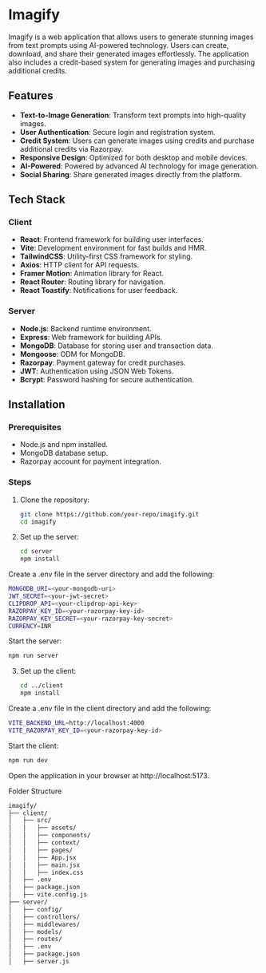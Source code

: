 # Imagify

Imagify is a web application that allows users to generate stunning images from text prompts using AI-powered technology. Users can create, download, and share their generated images effortlessly. The application also includes a credit-based system for generating images and purchasing additional credits.

## Features

- **Text-to-Image Generation**: Transform text prompts into high-quality images.
- **User Authentication**: Secure login and registration system.
- **Credit System**: Users can generate images using credits and purchase additional credits via Razorpay.
- **Responsive Design**: Optimized for both desktop and mobile devices.
- **AI-Powered**: Powered by advanced AI technology for image generation.
- **Social Sharing**: Share generated images directly from the platform.

## Tech Stack

### Client
- **React**: Frontend framework for building user interfaces.
- **Vite**: Development environment for fast builds and HMR.
- **TailwindCSS**: Utility-first CSS framework for styling.
- **Axios**: HTTP client for API requests.
- **Framer Motion**: Animation library for React.
- **React Router**: Routing library for navigation.
- **React Toastify**: Notifications for user feedback.

### Server
- **Node.js**: Backend runtime environment.
- **Express**: Web framework for building APIs.
- **MongoDB**: Database for storing user and transaction data.
- **Mongoose**: ODM for MongoDB.
- **Razorpay**: Payment gateway for credit purchases.
- **JWT**: Authentication using JSON Web Tokens.
- **Bcrypt**: Password hashing for secure authentication.

## Installation

### Prerequisites
- Node.js and npm installed.
- MongoDB database setup.
- Razorpay account for payment integration.

### Steps
1. Clone the repository:
   ```sh
   git clone https://github.com/your-repo/imagify.git
   cd imagify

    ```
2. Set up the server:
   ```sh
   cd server
   npm install
   
Create a .env file in the server directory and add the following:
   ```sh
   MONGODB_URI=<your-mongodb-uri>
   JWT_SECRET=<your-jwt-secret>
   CLIPDROP_API=<your-clipdrop-api-key>
   RAZORPAY_KEY_ID=<your-razorpay-key-id>
   RAZORPAY_KEY_SECRET=<your-razorpay-key-secret>
   CURRENCY=INR

   ```
   Start the server:
   ```sh
   npm run server
   ```

3. Set up the client:
   ```sh
   cd ../client
   npm install

Create a .env file in the client directory and add the following:
   ```sh
   VITE_BACKEND_URL=http://localhost:4000
   VITE_RAZORPAY_KEY_ID=<your-razorpay-key-id>

   ```
   Start the client:
   ```sh
   npm run dev

```
Open the application in your browser at http://localhost:5173.



Folder Structure
```sh
imagify/
├── client/
│   ├── src/
│   │   ├── assets/
│   │   ├── components/
│   │   ├── context/
│   │   ├── pages/
│   │   ├── App.jsx
│   │   ├── main.jsx
│   │   ├── index.css
│   ├── .env
│   ├── package.json
│   ├── vite.config.js
├── server/
│   ├── config/
│   ├── controllers/
│   ├── middlewares/
│   ├── models/
│   ├── routes/
│   ├── .env
│   ├── package.json
│   ├── server.js
   
